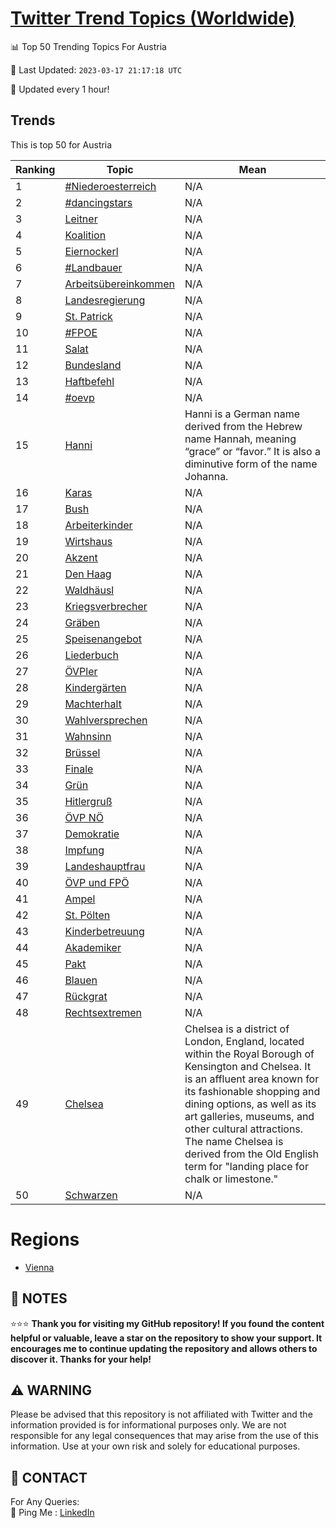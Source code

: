 [Twitter Trend Topics (Worldwide)](https://github.com/ErcinDedeoglu/Twitter-Trend-Topics)
==========


📊 Top 50 Trending Topics For Austria

📆 Last Updated: `2023-03-17 21:17:18 UTC`

🔧 Updated every 1 hour!


## Trends

This is top 50 for Austria

| Ranking | Topic | Mean |
| ------- | ------------ | ------------ |
| 1 | [#Niederoesterreich](http://twitter.com/search?q=%23Niederoesterreich) | N/A |
| 2 | [#dancingstars](http://twitter.com/search?q=%23dancingstars) | N/A |
| 3 | [Leitner](http://twitter.com/search?q=Leitner) | N/A |
| 4 | [Koalition](http://twitter.com/search?q=Koalition) | N/A |
| 5 | [Eiernockerl](http://twitter.com/search?q=Eiernockerl) | N/A |
| 6 | [#Landbauer](http://twitter.com/search?q=%23Landbauer) | N/A |
| 7 | [Arbeitsübereinkommen](http://twitter.com/search?q=Arbeits%c3%bcbereinkommen) | N/A |
| 8 | [Landesregierung](http://twitter.com/search?q=Landesregierung) | N/A |
| 9 | [St. Patrick](http://twitter.com/search?q=St.+Patrick) | N/A |
| 10 | [#FPOE](http://twitter.com/search?q=%23FPOE) | N/A |
| 11 | [Salat](http://twitter.com/search?q=Salat) | N/A |
| 12 | [Bundesland](http://twitter.com/search?q=Bundesland) | N/A |
| 13 | [Haftbefehl](http://twitter.com/search?q=Haftbefehl) | N/A |
| 14 | [#oevp](http://twitter.com/search?q=%23oevp) | N/A |
| 15 | [Hanni](http://twitter.com/search?q=Hanni) | Hanni is a German name derived from the Hebrew name Hannah, meaning “grace” or “favor.” It is also a diminutive form of the name Johanna. |
| 16 | [Karas](http://twitter.com/search?q=Karas) | N/A |
| 17 | [Bush](http://twitter.com/search?q=Bush) | N/A |
| 18 | [Arbeiterkinder](http://twitter.com/search?q=Arbeiterkinder) | N/A |
| 19 | [Wirtshaus](http://twitter.com/search?q=Wirtshaus) | N/A |
| 20 | [Akzent](http://twitter.com/search?q=Akzent) | N/A |
| 21 | [Den Haag](http://twitter.com/search?q=Den+Haag) | N/A |
| 22 | [Waldhäusl](http://twitter.com/search?q=Waldh%c3%a4usl) | N/A |
| 23 | [Kriegsverbrecher](http://twitter.com/search?q=Kriegsverbrecher) | N/A |
| 24 | [Gräben](http://twitter.com/search?q=Gr%c3%a4ben) | N/A |
| 25 | [Speisenangebot](http://twitter.com/search?q=Speisenangebot) | N/A |
| 26 | [Liederbuch](http://twitter.com/search?q=Liederbuch) | N/A |
| 27 | [ÖVPler](http://twitter.com/search?q=%c3%96VPler) | N/A |
| 28 | [Kindergärten](http://twitter.com/search?q=Kinderg%c3%a4rten) | N/A |
| 29 | [Machterhalt](http://twitter.com/search?q=Machterhalt) | N/A |
| 30 | [Wahlversprechen](http://twitter.com/search?q=Wahlversprechen) | N/A |
| 31 | [Wahnsinn](http://twitter.com/search?q=Wahnsinn) | N/A |
| 32 | [Brüssel](http://twitter.com/search?q=Br%c3%bcssel) | N/A |
| 33 | [Finale](http://twitter.com/search?q=Finale) | N/A |
| 34 | [Grün](http://twitter.com/search?q=Gr%c3%bcn) | N/A |
| 35 | [Hitlergruß](http://twitter.com/search?q=Hitlergru%c3%9f) | N/A |
| 36 | [ÖVP NÖ](http://twitter.com/search?q=%c3%96VP+N%c3%96) | N/A |
| 37 | [Demokratie](http://twitter.com/search?q=Demokratie) | N/A |
| 38 | [Impfung](http://twitter.com/search?q=Impfung) | N/A |
| 39 | [Landeshauptfrau](http://twitter.com/search?q=Landeshauptfrau) | N/A |
| 40 | [ÖVP und FPÖ](http://twitter.com/search?q=%c3%96VP+und+FP%c3%96) | N/A |
| 41 | [Ampel](http://twitter.com/search?q=Ampel) | N/A |
| 42 | [St. Pölten](http://twitter.com/search?q=St.+P%c3%b6lten) | N/A |
| 43 | [Kinderbetreuung](http://twitter.com/search?q=Kinderbetreuung) | N/A |
| 44 | [Akademiker](http://twitter.com/search?q=Akademiker) | N/A |
| 45 | [Pakt](http://twitter.com/search?q=Pakt) | N/A |
| 46 | [Blauen](http://twitter.com/search?q=Blauen) | N/A |
| 47 | [Rückgrat](http://twitter.com/search?q=R%c3%bcckgrat) | N/A |
| 48 | [Rechtsextremen](http://twitter.com/search?q=Rechtsextremen) | N/A |
| 49 | [Chelsea](http://twitter.com/search?q=Chelsea) | Chelsea is a district of London, England, located within the Royal Borough of Kensington and Chelsea. It is an affluent area known for its fashionable shopping and dining options, as well as its art galleries, museums, and other cultural attractions. The name Chelsea is derived from the Old English term for "landing place for chalk or limestone." |
| 50 | [Schwarzen](http://twitter.com/search?q=Schwarzen) | N/A |



# Regions

* [Vienna](</Austria/Vienna.md>)



## 📝 NOTES

⭐⭐⭐ **Thank you for visiting my GitHub repository! If you found the content helpful or valuable, leave a star on the repository to show your support. It encourages me to continue updating the repository and allows others to discover it. Thanks for your help!**


## ⚠️ WARNING

Please be advised that this repository is not affiliated with Twitter and the information provided is for informational purposes only. We are not responsible for any legal consequences that may arise from the use of this information. Use at your own risk and solely for educational purposes.


## 📨 CONTACT

 For Any Queries:  
            🏓 Ping Me : [LinkedIn](https://www.linkedin.com/in/ercindedeoglu/)
